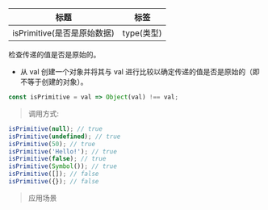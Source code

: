 |  标题   | 标签  |
|  ----  | ----  |
| isPrimitive(是否是原始数据) | type(类型) |

检查传递的值是否是原始的。

* 从 val 创建一个对象并将其与 val 进行比较以确定传递的值是否是原始的（即不等于创建的对象）。

```js
const isPrimitive = val => Object(val) !== val;
```

> 调用方式:

```js
isPrimitive(null); // true
isPrimitive(undefined); // true
isPrimitive(50); // true
isPrimitive('Hello!'); // true
isPrimitive(false); // true
isPrimitive(Symbol()); // true
isPrimitive([]); // false
isPrimitive({}); // false
```

> 应用场景
